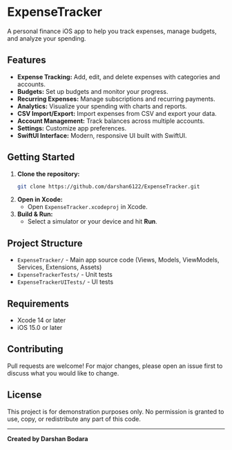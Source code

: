 # ExpenseTracker

A personal finance iOS app to help you track expenses, manage budgets, and analyze your spending.

## Features

- **Expense Tracking:** Add, edit, and delete expenses with categories and accounts.
- **Budgets:** Set up budgets and monitor your progress.
- **Recurring Expenses:** Manage subscriptions and recurring payments.
- **Analytics:** Visualize your spending with charts and reports.
- **CSV Import/Export:** Import expenses from CSV and export your data.
- **Account Management:** Track balances across multiple accounts.
- **Settings:** Customize app preferences.
- **SwiftUI Interface:** Modern, responsive UI built with SwiftUI.


## Getting Started

1. **Clone the repository:**
   ```sh
   git clone https://github.com/darshan6122/ExpenseTracker.git
   ```
2. **Open in Xcode:**
   - Open `ExpenseTracker.xcodeproj` in Xcode.
3. **Build & Run:**
   - Select a simulator or your device and hit **Run**.

## Project Structure

- `ExpenseTracker/` - Main app source code (Views, Models, ViewModels, Services, Extensions, Assets)
- `ExpenseTrackerTests/` - Unit tests
- `ExpenseTrackerUITests/` - UI tests

## Requirements

- Xcode 14 or later
- iOS 15.0 or later

## Contributing

Pull requests are welcome! For major changes, please open an issue first to discuss what you would like to change.

## License

This project is for demonstration purposes only. No permission is granted to use, copy, or redistribute any part of this code.

---

**Created by Darshan Bodara** 
